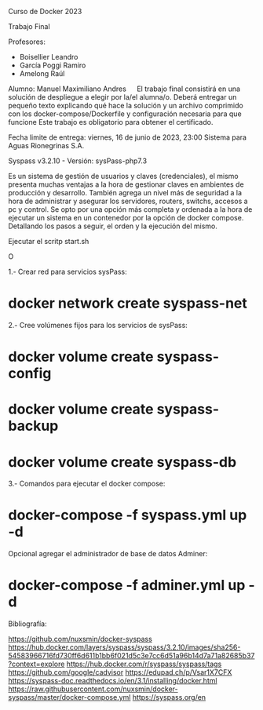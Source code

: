 Curso de Docker 2023

Trabajo Final 

Profesores:

- Boisellier Leandro
- García Poggi Ramiro
- Amelong Raúl

Alumno:
 Manuel Maximiliano Andres
 
El trabajo final consistirá en una solución de despliegue a elegir por la/el alumna/o.
Deberá entregar un pequeño texto explicando qué hace la solución y un archivo comprimido con los docker-compose/Dockerfile y configuración necesaria para que funcione
Este trabajo es obligatorio para obtener el certificado.

Fecha limite de entrega:  viernes, 16 de junio de 2023, 23:00
Sistema para Aguas Rionegrinas S.A.

Syspass v3.2.10 - Versión: sysPass-php7.3 

Es un sistema de gestión de usuarios y claves (credenciales), el mismo presenta muchas ventajas a la hora de gestionar claves en ambientes de producción y desarrollo. También agrega un nivel más de seguridad a la hora de administrar y asegurar los servidores, routers, switchs, accesos a pc y control. Se opto por una opción más completa y ordenada a la hora de ejecutar un sistema en un contenedor por la opción de docker compose. Detallando los pasos a seguir, el orden y la ejecución del mismo.

Ejecutar el scritp start.sh

O

1.- Crear red para servicios sysPass:
# docker network create syspass-net

2.- Cree volúmenes fijos para los servicios de sysPass:
# docker volume create syspass-config
# docker volume create syspass-backup
# docker volume create syspass-db

3.- Comandos para ejecutar el docker compose:
# docker-compose -f syspass.yml up -d
Opcional agregar el administrador de base de datos Adminer:
# docker-compose -f adminer.yml up -d



Bibliografía:

https://github.com/nuxsmin/docker-syspass
https://hub.docker.com/layers/syspass/syspass/3.2.10/images/sha256-54583966716fd730ff6d611b1bb6f021d5c3e7cc6d51a96b14d7a71a82685b37?context=explore
https://hub.docker.com/r/syspass/syspass/tags
https://github.com/google/cadvisor
https://edupad.ch/p/Vsar1X7CFX
https://syspass-doc.readthedocs.io/en/3.1/installing/docker.html
https://raw.githubusercontent.com/nuxsmin/docker-syspass/master/docker-compose.yml
https://syspass.org/en
